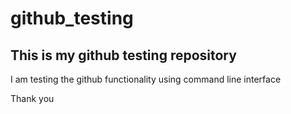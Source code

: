 # github_testing

<h2>This is my github testing repository</h2>
<p>I am testing the github functionality using command line interface</p>

Thank you
